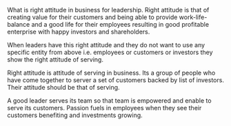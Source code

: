What is right attitude in business for leadership. Right attitude is that of creating value for their customers and being able to provide work-life-balance and a good life for their employees resulting in good profitable enterprise with happy investors and shareholders. 

When leaders have this right attitude and they do not want to use any specific entity from above i.e. employees or customers or investors they show the right attitude of serving. 

Right attitude is attitude of serving in business. Its a group of people who have come together to server a set of customers backed by list of investors. Their attitude should be that of serving. 

A good leader serves its team so that team is empowered and enable to serve its customers. Passion fuels in employees when they see their customers benefiting and investments growing. 